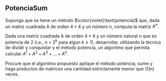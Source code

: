 PotenciaSum
---
Suponga que se tiene un método $\color{violet}\text{potencia}$ que, dada un matriz cuadrada $\text{A}$ de orden $4 × 4$ y un número $\text{n}$, computa la matriz $A^n$.

Dada una matriz cuadrada $\text{A}$ de orden $4 × 4$ y un número natural $\text{n}$ que es $\text{potencia}$ de $2$ (i.e., n = $2^k$ para algun $k \geq 1$), desarrollar, utilizando la  técnica de dividir y conquistar y el método $\text{potencia}$,
un algoritmo que permita calcular $A^1 + A^2 + A^3 + . . . + A^n$.

Procure que el algoritmo propuesto aplique el método $\text{potencia}$, sume y haga productos de matrices una cantidad estrictamente menor que $\text{O(n)}$ veces.